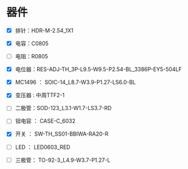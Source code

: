 # 器件 

- [x] 排针：HDR-M-2.54_1X1

- [x] 电容：C0805

- [ ] 电阻：R0805

- [x] 电位器：RES-ADJ-TH_3P-L9.5-W9.5-P2.54-BL_3386P-EY5-504LF

- [x] MC1496 ： SOIC-14_L8.7-W3.9-P1.27-LS6.0-BL

- [x] 变压器 : 中周TTF2-1

- [ ] 二极管：SOD-123_L3.1-W1.7-LS3.7-RD

- [ ] 钽电容 ： CASE-C_6032

- [x] 开关 ： SW-TH_SS01-BBIWA-RA20-R

- [ ] LED ： LED0603_RED

- [ ] 三极管： TO-92-3_L4.9-W3.7-P1.27-L